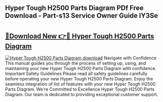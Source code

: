 ## Hyper Tough H2500 Parts Diagram PDf Free Download - Part-s13 Service Owner Guide IY3Se

# <h2><a href="http://dfl0bs.blite.top/?on=Hyper+Tough+H2500+Parts+Diagram">🔗Download New 👉🔴 Hyper Tough H2500 Parts Diagram</a></h2>

[![Hyper Tough H2500 Parts Diagram download](https://i.imgur.com/lujVjoI.png)](http://dfl0bs.blite.top/?on=Hyper+Tough+H2500+Parts+Diagram)
Navigate with Confidence This manual guides you through the process of setting up, using, and maintaining your new Hyper Tough H2500 Parts Diagram with confidence. Important Safety Guidelines Please read all safety guidelines carefully before operating your new Hyper Tough H2500 Parts Diagram. Enjoy the seamless integration of list of features with your new Hyper Tough H2500 Parts Diagram. We're Committed to Excellence Hyper Tough H2500 Parts Diagram. Our team is dedicated to providing exceptional customer support.

